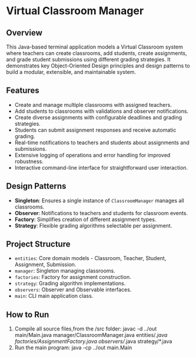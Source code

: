 # Virtual Classroom Manager

## Overview
This Java-based terminal application models a Virtual Classroom system where teachers can create classrooms, add students, create assignments, and grade student submissions using different grading strategies. It demonstrates key Object-Oriented Design principles and design patterns to build a modular, extensible, and maintainable system.

## Features
- Create and manage multiple classrooms with assigned teachers.
- Add students to classrooms with validations and observer notifications.
- Create diverse assignments with configurable deadlines and grading strategies.
- Students can submit assignment responses and receive automatic grading.
- Real-time notifications to teachers and students about assignments and submissions.
- Extensive logging of operations and error handling for improved robustness.
- Interactive command-line interface for straightforward user interaction.

## Design Patterns
- **Singleton**: Ensures a single instance of `ClassroomManager` manages all classrooms.
- **Observer**: Notifications to teachers and students for classroom events.
- **Factory**: Simplifies creation of different assignment types.
- **Strategy**: Flexible grading algorithms selectable per assignment.

## Project Structure
- `entities`: Core domain models - Classroom, Teacher, Student, Assignment, Submission.
- `manager`: Singleton managing classrooms.
- `factories`: Factory for assignment construction.
- `strategy`: Grading algorithm implementations.
- `observers`: Observer and Observable interfaces.
- `main`: CLI main application class.

## How to Run
1. Compile all source files,from the /src folder:
javac -d ../out main/Main.java manager/ClassroomManager.java entities/*.java factories/AssignmentFactory.java observers/*.java strategy/*.java
2. Run the main program:
java -cp ../out main.Main

